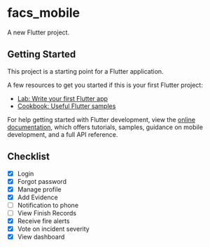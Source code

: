 # facs_mobile

A new Flutter project.

## Getting Started

This project is a starting point for a Flutter application.

A few resources to get you started if this is your first Flutter project:

- [Lab: Write your first Flutter app](https://docs.flutter.dev/get-started/codelab)
- [Cookbook: Useful Flutter samples](https://docs.flutter.dev/cookbook)

For help getting started with Flutter development, view the
[online documentation](https://docs.flutter.dev/), which offers tutorials,
samples, guidance on mobile development, and a full API reference.

## Checklist
 - [X] Login
 - [X] Forgot password
 - [X] Manage profile
 - [X] Add Evidence
 - [ ] Notification to phone
 - [ ] View Finish Records
 - [X] Receive fire alerts
 - [X] Vote on incident severity
 - [X] View dashboard